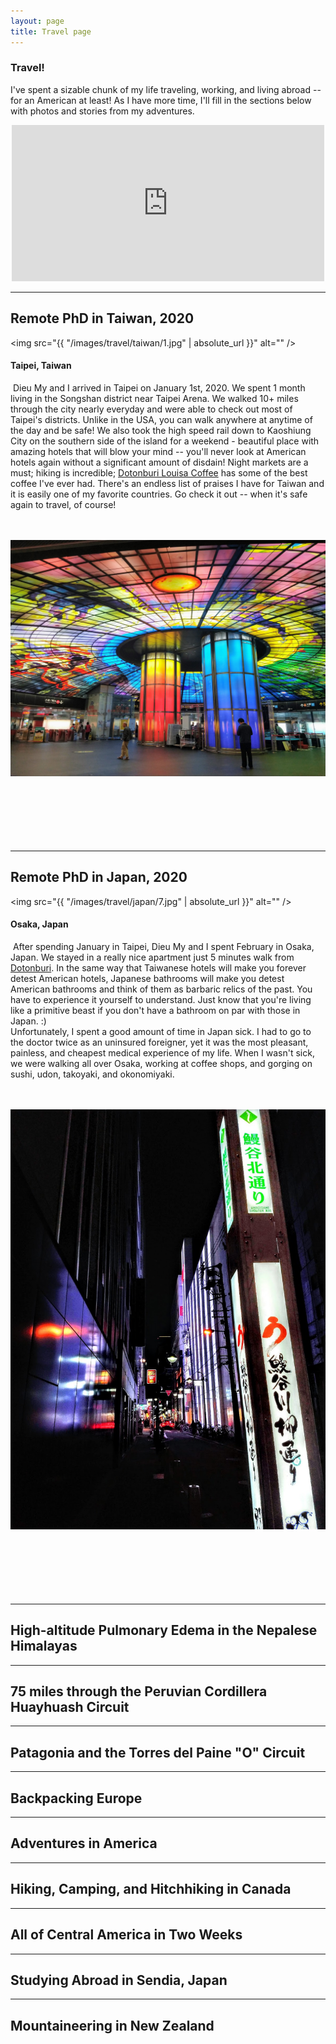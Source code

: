```yaml
---
layout: page
title: Travel page
---
```

### Travel!
I've spent a sizable chunk of my life traveling, working, and living abroad -- for an American at least! As I have more time, I'll fill in the sections below with photos and stories from my adventures. 

<div style='text-align:center;'  >
<iframe width="500" height="250" frameborder="0" scrolling="no" marginheight="0" marginwidth="0" src="https://www.29travels.com/getmap.php?j=HKJPNPKRTWAUNZBEDKFIFRDEITNLNOPTESSEGBVACAMXUSARBZCRCLSVGTHNNIPAPE&k=&hm=&f=&l1=Been There&l2=&c=cccdff94&cf=ccff0000&cw=77ccff&d=f2faf2&w=500&h=250"></iframe><br />
</div>

---
## Remote PhD in Taiwan, 2020
<span class="image fit"><img src="{{ "/images/travel/taiwan/1.jpg" | absolute_url }}" alt="" /></span>
#### Taipei, Taiwan
<p><span class="image left"><img src="{{ "/images/travel/taiwan/2.jpg" | absolute_url }}" alt="" /></span>
Dieu My and I arrived in Taipei on January 1st, 2020. We spent 1 month living in the Songshan district near Taipei Arena. We walked 10+ miles through the city nearly everyday and were able to check out most of Taipei's districts. Unlike in the USA, you can walk anywhere at anytime of the day and be safe! We also took the high speed rail down to Kaoshiung City on the southern side of the island for a weekend - beautiful place with amazing hotels that will blow your mind -- you'll never look at American hotels again without a significant amount of disdain! Night markets are a must; hiking is incredible; <a href="https://www.louisacoffee.co/" target='_blank'>Dotonburi
Louisa Coffee</a> has some of the best coffee I've ever had. There's an endless list of praises I have for Taiwan and it is easily one of my favorite countries. Go check it out -- when it's safe again to travel, of course!
</p>

<div class="box alt">
    <div class="row 50% uniform">
        <div class="4u"><span class="image fit"><img src="{{ "/images/travel/taiwan/3.jpg" | absolute_url }}" alt="" /></span></div>
        <div class="4u"><span class="image fit"><img src="{{ "/images/travel/taiwan/9.jpg" | absolute_url }}" alt="" /></span></div>
        <div class="4u$"><span class="image fit"><img src="/images/travel/taiwan/11.jpg" alt="" /></span></div>
        <!-- Break -->
        <div class="4u"><span class="image fit"><img src="{{ "/images/travel/taiwan/5.jpg" | absolute_url }}" alt="" /></span></div>
        <div class="4u"><span class="image fit"><img src="{{ "/images/travel/taiwan/10.jpg" | absolute_url }}" alt="" /></span></div>
        <div class="4u$"><span class="image fit"><img src="{{ "/images/travel/taiwan/8.jpg" | absolute_url }}" alt="" /></span></div>
        <!-- Break -->
        <div class="4u"><span class="image fit"><img src="{{ "/images/travel/taiwan/4.jpg" | absolute_url }}" alt="" /></span></div>
        <div class="4u"><span class="image fit"><img src="{{ "/images/travel/taiwan/7.jpg" | absolute_url }}" alt="" /></span></div>
        <div class="4u$"><span class="image fit"><img src="{{ "/images/travel/taiwan/6.jpg" | absolute_url }}" alt="" /></span></div>
    </div>
</div>

---

## Remote PhD in Japan, 2020

<span class="image fit"><img src="{{ "/images/travel/japan/7.jpg" | absolute_url }}" alt="" /></span>
#### Osaka, Japan
<p><span class="image right"><img src="{{ "/images/travel/japan/11.jpg" | absolute_url }}" alt="" /></span>
After spending January in Taipei, Dieu My and I spent February in Osaka, Japan. We stayed in a really nice apartment just 5 minutes walk from <a href="http://www.osakastation.com/dotonbori-area-the-bright-heart-of-osaka/" target='_blank'>Dotonburi</a>. In the same way that Taiwanese hotels will make you forever detest American hotels, Japanese bathrooms will make you detest American bathrooms and think of them as barbaric relics of the past. You have to experience it yourself to understand. Just know that you're living like a primitive beast if you don't have a bathroom on par with those in Japan. :)

<br>
Unfortunately, I spent a good amount of time in Japan sick. I had to go to the doctor twice as an uninsured foreigner, yet it was the most pleasant, painless, and cheapest medical experience of my life. When I wasn't sick, we were walking all over Osaka, working at coffee shops, and gorging on sushi, udon, takoyaki, and okonomiyaki.

</p>

<div class="box alt">
    <div class="row 50% uniform">
        <div class="4u"><span class="image fit"><img src="{{ "/images/travel/japan/3.jpg" | absolute_url }}" alt="" /></span></div>
        <div class="4u"><span class="image fit"><img src="{{ "/images/travel/japan/9.jpg" | absolute_url }}" alt="" /></span></div>
        <div class="4u$"><span class="image fit"><img src="/images/travel/japan/1.jpg" alt="" /></span></div>
        <!-- Break -->
        <div class="4u"><span class="image fit"><img src="{{ "/images/travel/japan/5.jpg" | absolute_url }}" alt="" /></span></div>
        <div class="4u"><span class="image fit"><img src="{{ "/images/travel/japan/10.jpg" | absolute_url }}" alt="" /></span></div>
        <div class="4u$"><span class="image fit"><img src="{{ "/images/travel/japan/8.jpg" | absolute_url }}" alt="" /></span></div>
        <!-- Break -->
        <div class="4u"><span class="image fit"><img src="{{ "/images/travel/japan/4.jpg" | absolute_url }}" alt="" /></span></div>
        <div class="4u"><span class="image fit"><img src="{{ "/images/travel/japan/2.jpg" | absolute_url }}" alt="" /></span></div>
        <div class="4u$"><span class="image fit"><img src="{{ "/images/travel/japan/6.jpg" | absolute_url }}" alt="" /></span></div>
    </div>
</div>

---

## High-altitude Pulmonary Edema in the Nepalese Himalayas

---

## 75 miles through the Peruvian Cordillera Huayhuash Circuit

---

## Patagonia and the Torres del Paine "O" Circuit

---

## Backpacking Europe

---

## Adventures in America

---

## Hiking, Camping, and Hitchhiking in Canada

---

## All of Central America in Two Weeks

---

## Studying Abroad in Sendia, Japan

---

## Mountaineering in New Zealand
